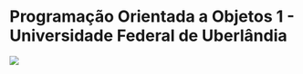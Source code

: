 # Programação Orientada a Objetos 1 - Universidade Federal de Uberlândia
![](https://api.visitorbadge.io/api/VisitorHit?user=OtavioMaltaf&repo=POO1&countColor=%237B1E7A)
